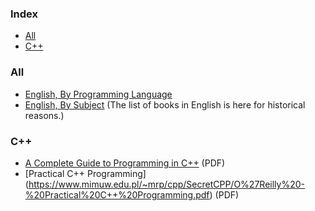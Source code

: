 ### Index

* [All](#all)
* [C++](#cpp)


### All

* [English, By Programming Language](free-programming-books-langs.md)
* [English, By Subject](free-programming-books-subjects.md)
  (The list of books in English is here for historical reasons.)


### <a id="cpp"></a>C++

* [A Complete Guide to Programming in C++](http://www.lmpt.univ-tours.fr/~volkov/C++.pdf) (PDF)
* [Practical C++ Programming]
  (https://www.mimuw.edu.pl/~mrp/cpp/SecretCPP/O%27Reilly%20-%20Practical%20C++%20Programming.pdf) (PDF)